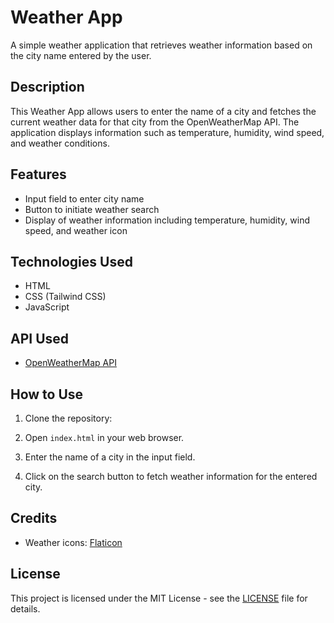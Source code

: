 # Weather App

A simple weather application that retrieves weather information based on the city name entered by the user.

## Description

This Weather App allows users to enter the name of a city and fetches the current weather data for that city from the OpenWeatherMap API. The application displays information such as temperature, humidity, wind speed, and weather conditions.

## Features

- Input field to enter city name
- Button to initiate weather search
- Display of weather information including temperature, humidity, wind speed, and weather icon

## Technologies Used

- HTML
- CSS (Tailwind CSS)
- JavaScript

## API Used

- [OpenWeatherMap API](https://openweathermap.org/api)

## How to Use

1. Clone the repository:


2. Open `index.html` in your web browser.

3. Enter the name of a city in the input field.

4. Click on the search button to fetch weather information for the entered city.

## Credits

- Weather icons: [Flaticon](https://www.flaticon.com/)

## License

This project is licensed under the MIT License - see the [LICENSE](LICENSE) file for details.
#

